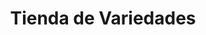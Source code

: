 ---
title: "Tienda de Variedades"
url: /municipio-el-alto/tienda-de-variedades-avenida-civica-2/
shop: Lebensmittel
---